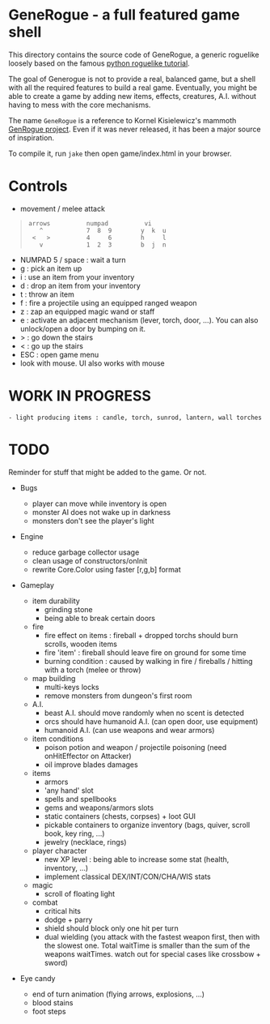 # GeneRogue - a full featured game shell
This directory contains the source code of GeneRogue, a generic roguelike loosely based on the famous [python roguelike tutorial](http://www.roguebasin.com/index.php?title=Complete_Roguelike_Tutorial,_using_python%2Blibtcod).

The goal of Generogue is not to provide a real, balanced game, but a shell with all the required features to build a real game. Eventually, you might be able to create a game by adding new items, effects, creatures, A.I. without having to mess with the core mechanisms.

The name `GeneRogue` is a reference to Kornel Kisielewicz's mammoth [GenRogue project](http://www.roguebasin.com/index.php?title=GenRogue). Even if it was never released, it has been a major source of inspiration.

To compile it, run `jake` then open game/index.html in your browser.

# Controls

* movement / melee attack

>     arrows          numpad          vi
>        ^            7  8  9        y  k  u
>      <   >          4     6        h     l
>        v            1  2  3        b  j  n

* NUMPAD 5 / space : wait a turn
* g : pick an item up
* i : use an item from your inventory
* d : drop an item from your inventory
* t : throw an item
* f : fire a projectile using an equipped ranged weapon
* z : zap an equipped magic wand or staff
* e : activate an adjacent mechanism (lever, torch, door, ...). You can also unlock/open a door by bumping on it.
* \> : go down the stairs
* < : go up the stairs
* ESC : open game menu
* look with mouse. UI also works with mouse

# WORK IN PROGRESS
    - light producing items : candle, torch, sunrod, lantern, wall torches

# TODO

Reminder for stuff that might be added to the game. Or not.
* Bugs
    - player can move while inventory is open
    - monster AI does not wake up in darkness
    - monsters don't see the player's light

* Engine
    - reduce garbage collector usage
    - clean usage of constructors/onInit
    - rewrite Core.Color using faster [r,g,b] format
    
* Gameplay
    - item durability
        - grinding stone
        - being able to break certain doors
    - fire
        - fire effect on items : fireball + dropped torchs should burn scrolls, wooden items
        - fire 'item' : fireball should leave fire on ground for some time
        - burning condition : caused by walking in fire / fireballs / hitting with a torch (melee or throw)
    - map building 
        - multi-keys locks
        - remove monsters from dungeon's first room
    - A.I.
        - beast A.I. should move randomly when no scent is detected
        - orcs should have humanoid A.I. (can open door, use equipment)
        - humanoid A.I. (can use weapons and wear armors)
    - item conditions
        - poison potion and weapon / projectile poisoning (need onHitEffector on Attacker)
        - oil improve blades damages
    - items
        - armors
        - 'any hand' slot
        - spells and spellbooks
        - gems and weapons/armors slots
        - static containers (chests, corpses) + loot GUI
        - pickable containers to organize inventory (bags, quiver, scroll book, key ring, ...)
        - jewelry (necklace, rings)
    - player character
        - new XP level : being able to increase some stat (health, inventory, ...)
        - implement classical DEX/INT/CON/CHA/WIS stats
    - magic
        - scroll of floating light     
    - combat
        - critical hits
        - dodge + parry
        - shield should block only one hit per turn
        - dual wielding (you attack with the fastest weapon first, then with the slowest one. Total waitTime is smaller than the sum of the weapons waitTimes. watch out for special cases like crossbow + sword)
    
* Eye candy
    - end of turn animation (flying arrows, explosions, ...)
    - blood stains
    - foot steps
